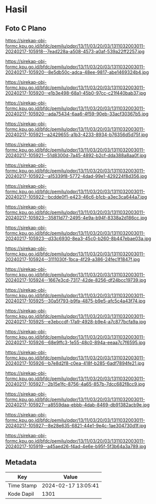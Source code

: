 # Hasil

## Foto C Plano

https://sirekap-obj-formc.kpu.go.id/bfdc/pemilu/pdpr/13/11/03/20/03/1311032003011-20240217-105918--7ead228a-a508-4573-a0af-539a22ff2257.jpg

https://sirekap-obj-formc.kpu.go.id/bfdc/pemilu/pdpr/13/11/03/20/03/1311032003011-20240217-105920--8e5db50c-adca-48ee-9817-abe1469324b4.jpg

https://sirekap-obj-formc.kpu.go.id/bfdc/pemilu/pdpr/13/11/03/20/03/1311032003011-20240217-105920--e1b3e498-68a1-45b0-97cc-c21f440bab37.jpg

https://sirekap-obj-formc.kpu.go.id/bfdc/pemilu/pdpr/13/11/03/20/03/1311032003011-20240217-105920--ada75434-6aa6-4f59-90eb-33acf30367b5.jpg

https://sirekap-obj-formc.kpu.go.id/bfdc/pemilu/pdpr/13/11/03/20/03/1311032003011-20240217-105921--a2429655-a1b3-4233-8934-b76356d5d75f.jpg

https://sirekap-obj-formc.kpu.go.id/bfdc/pemilu/pdpr/13/11/03/20/03/1311032003011-20240217-105921--51d8300d-7a45-4892-b2cf-dda388a8aa0f.jpg

https://sirekap-obj-formc.kpu.go.id/bfdc/pemilu/pdpr/13/11/03/20/03/1311032003011-20240217-105922--a15339f8-5772-4dad-99e1-429224f8d356.jpg

https://sirekap-obj-formc.kpu.go.id/bfdc/pemilu/pdpr/13/11/03/20/03/1311032003011-20240217-105922--bcdde0f1-e423-46c6-b1cb-a3ec3ca644a7.jpg

https://sirekap-obj-formc.kpu.go.id/bfdc/pemilu/pdpr/13/11/03/20/03/1311032003011-20240217-105923--35811d77-2495-4e9a-b94f-8338a2d186cc.jpg

https://sirekap-obj-formc.kpu.go.id/bfdc/pemilu/pdpr/13/11/03/20/03/1311032003011-20240217-105923--d33c6930-8ea3-45c0-b260-8b447ebae03a.jpg

https://sirekap-obj-formc.kpu.go.id/bfdc/pemilu/pdpr/13/11/03/20/03/1311032003011-20240217-105924--3111030f-1bca-4f29-a386-24fec1f1847f.jpg

https://sirekap-obj-formc.kpu.go.id/bfdc/pemilu/pdpr/13/11/03/20/03/1311032003011-20240217-105924--1667e3cd-7317-42de-8256-df24bcc19739.jpg

https://sirekap-obj-formc.kpu.go.id/bfdc/pemilu/pdpr/13/11/03/20/03/1311032003011-20240217-105925--30a5f793-b9fa-4875-b9e5-afc5c4a43f74.jpg

https://sirekap-obj-formc.kpu.go.id/bfdc/pemilu/pdpr/13/11/03/20/03/1311032003011-20240217-105925--e3ebccdf-17a9-4928-b9e4-a7c877bcfa9a.jpg

https://sirekap-obj-formc.kpu.go.id/bfdc/pemilu/pdpr/13/11/03/20/03/1311032003011-20240217-105926--68e9ffc3-1e55-48c0-894a-eeaa7c7f6595.jpg

https://sirekap-obj-formc.kpu.go.id/bfdc/pemilu/pdpr/13/11/03/20/03/1311032003011-20240217-105926--b7e8d2f8-c0ea-418f-b285-6adf7894fe21.jpg

https://sirekap-obj-formc.kpu.go.id/bfdc/pemilu/pdpr/13/11/03/20/03/1311032003011-20240217-105927--2b15e1fc-8756-4a65-857b-7dcc682f8cc9.jpg

https://sirekap-obj-formc.kpu.go.id/bfdc/pemilu/pdpr/13/11/03/20/03/1311032003011-20240217-105927--a8559daa-ebbb-4dab-8469-db91382acb9e.jpg

https://sirekap-obj-formc.kpu.go.id/bfdc/pemilu/pdpr/13/11/03/20/03/1311032003011-20240217-105927--8e28e635-6821-44e1-9e4c-1ae304730d1f.jpg

https://sirekap-obj-formc.kpu.go.id/bfdc/pemilu/pdpr/13/11/03/20/03/1311032003011-20240217-105919--a45aed26-f4ad-4e6e-b95f-5f3b64a3a789.jpg


## Metadata

| Key        | Value               |
| ---------- | ------------------- |
| Time Stamp | 2024-02-17 13:05:41 |
| Kode Dapil | 1301                |



